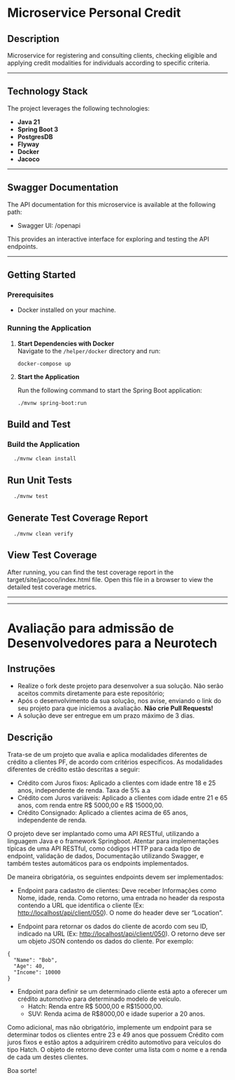 # Microservice Personal Credit

## Description

Microservice for registering and consulting clients, checking eligible and applying credit modalities for individuals according to specific criteria.

---

## Technology Stack

The project leverages the following technologies:

- **Java 21**
- **Spring Boot 3**
- **PostgresDB**
- **Flyway**
- **Docker**
- **Jacoco**

---

## Swagger Documentation

The API documentation for this microservice is available at the following path:

- Swagger UI: /openapi

This provides an interactive interface for exploring and testing the API endpoints.

---

## Getting Started

### Prerequisites

- Docker installed on your machine.

### Running the Application

1. **Start Dependencies with Docker**  
   Navigate to the `/helper/docker` directory and run:
   ```
   docker-compose up
   ```

2. **Start the Application**

   Run the following command to start the Spring Boot application:
   ```shell
   ./mvnw spring-boot:run
   ```

## Build and Test

### Build the Application

```shell
  ./mvnw clean install
```

## Run Unit Tests

```shell
  ./mvnw test
```

## Generate Test Coverage Report

```shell
  ./mvnw clean verify
```

## View Test Coverage

After running, you can find the test coverage report in the target/site/jacoco/index.html file.
Open this file in a browser to view the detailed test coverage metrics.

--- 

---

# Avaliação para admissão de Desenvolvedores para a Neurotech

## Instruções

- Realize o fork deste projeto para desenvolver a sua solução. Não serão aceitos commits diretamente para este repositório;
- Após o desenvolvimento da sua solução, nos avise, enviando o link do seu projeto para que iniciemos a avaliação. **Não crie Pull Requests!**
- A solução deve ser entregue em um prazo máximo de 3 dias. 

## Descrição

Trata-se de um projeto que avalia e aplica modalidades diferentes de crédito a clientes PF, de acordo com critérios específicos. As modalidades diferentes de crédito estão descritas a seguir:

-   Crédito com Juros fixos: Aplicado a clientes com idade entre 18 e 25 anos, independente de renda. Taxa de 5% a.a
-   Crédito com Juros variáveis: Aplicado a clientes com idade entre 21 e 65 anos, com renda entre R$ 5000,00 e R$ 15000,00.
-   Crédito Consignado: Aplicado a clientes acima de 65 anos, independente de renda.

O projeto deve ser implantado como uma API RESTful, utilizando a linguagem Java e o framework Springboot. Atentar para implementações típicas de uma API RESTful, como códigos HTTP para cada tipo de endpoint, validação de dados, Documentação utilizando Swagger, e também testes automáticos para os endpoints implementados.

De maneira obrigatória, os seguintes endpoints devem ser implementados:

-   Endpoint para cadastro de clientes: Deve receber Informações como Nome, idade, renda. Como retorno, uma entrada no header da resposta contendo a URL que identifica o cliente (Ex: [http://localhost/api/client/050](http://localhost/api/client/050)). O nome do header deve ser “Location”.
    
-   Endpoint para retornar os dados do cliente de acordo com seu ID, indicado na URL (Ex: [http://localhost/api/client/050](http://localhost/api/client/050)). O retorno deve ser um objeto JSON contendo os dados do cliente. Por exemplo:

```
{ 
  "Name": "Bob",
  "Age": 40,
  "Income": 10000
}
```
-   Endpoint para definir se um determinado cliente está apto a oferecer um crédito automotivo para determinado modelo de veículo.
    -   Hatch: Renda entre R$ 5000,00 e R$15000,00.
    -   SUV: Renda acima de R$8000,00 e idade superior a 20 anos.
    

Como adicional, mas não obrigatório, implemente um endpoint para se determinar todos os clientes entre 23 e 49 anos que possuem Crédito com juros fixos e estão aptos a adquirirem crédito automotivo para veículos do tipo Hatch. O objeto de retorno deve conter uma lista com o nome e a renda de cada um destes clientes.

Boa sorte!
